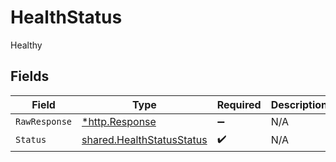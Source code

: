 # HealthStatus

Healthy


## Fields

| Field                                                                  | Type                                                                   | Required                                                               | Description                                                            |
| ---------------------------------------------------------------------- | ---------------------------------------------------------------------- | ---------------------------------------------------------------------- | ---------------------------------------------------------------------- |
| `RawResponse`                                                          | [*http.Response](https://pkg.go.dev/net/http#Response)                 | :heavy_minus_sign:                                                     | N/A                                                                    |
| `Status`                                                               | [shared.HealthStatusStatus](../../models/shared/healthstatusstatus.md) | :heavy_check_mark:                                                     | N/A                                                                    |